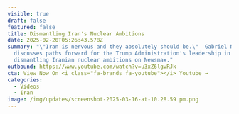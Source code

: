 ```yaml
---
visible: true
draft: false
featured: false
title: Dismantling Iran's Nuclear Ambitions
date: 2025-02-20T05:26:43.578Z
summary: "\"Iran is nervous and they absolutely should be.\"  Gabriel Noronha
  discusses paths forward for the Trump Administration's leadership in
  dismantling Iranian nuclear ambitions on Newsmax."
outbound: https://www.youtube.com/watch?v=u3xZ6lgvRJk
cta: View Now On <i class="fa-brands fa-youtube"></i> Youtube →
categories:
  - Videos
  - Iran
image: /img/updates/screenshot-2025-03-16-at-10.28.59 pm.png
---
```

